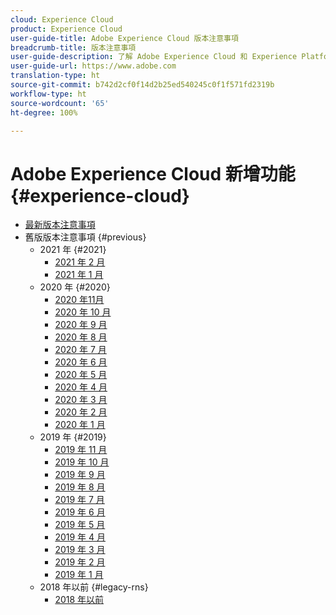 ```yaml
---
cloud: Experience Cloud
product: Experience Cloud
user-guide-title: Adobe Experience Cloud 版本注意事項
breadcrumb-title: 版本注意事項
user-guide-description: 了解 Adobe Experience Cloud 和 Experience Platform 的新功能、修正和重要注意事項。
user-guide-url: https://www.adobe.com
translation-type: ht
source-git-commit: b742d2cf0f14d2b25ed540245c0f1f571fd2319b
workflow-type: ht
source-wordcount: '65'
ht-degree: 100%

---
```



# Adobe Experience Cloud 新增功能{#experience-cloud}

+ [最新版本注意事項](current.md)
+ 舊版版本注意事項 {#previous}
   + 2021 年 {#2021}
      + [2021 年 2 月](c-legacy-releases/2021/02182021.md)
      + [2021 年 1 月](c-legacy-releases/2021/01142021.md)
   + 2020 年 {#2020}
      + [2020 年11月](c-legacy-releases/2020/10292020.md)
      + [2020 年 10 月](c-legacy-releases/2020/10082020.md)
      + [2020 年 9 月](c-legacy-releases/2020/09102020.md)
      + [2020 年 8 月](c-legacy-releases/2020/08132020.md)
      + [2020 年 7 月](c-legacy-releases/2020/07162020.md)
      + [2020 年 6 月](c-legacy-releases/2020/06182020.md)
      + [2020 年 5 月](c-legacy-releases/2020/05212020.md)
      + [2020 年 4 月](c-legacy-releases/2020/04162020.md)
      + [2020 年 3 月](c-legacy-releases/2020/03122020.md)
      + [2020 年 2 月](c-legacy-releases/2020/02202020.md)
      + [2020 年 1 月](c-legacy-releases/2020/01162020.md)
   + 2019 年 {#2019}
      + [2019 年 11 月](c-legacy-releases/2019/10312019.md)
      + [2019 年 10 月](c-legacy-releases/2019/10102019.md)
      + [2019 年 9 月](c-legacy-releases/2019/09122019.md)
      + [2019 年 8 月](c-legacy-releases/2019/08082019.md)
      + [2019 年 7 月](c-legacy-releases/2019/07182019.md)
      + [2019 年 6 月](c-legacy-releases/2019/06132019.md)
      + [2019 年 5 月](c-legacy-releases/2019/05092019.md)
      + [2019 年 4 月](c-legacy-releases/2019/04112019.md)
      + [2019 年 3 月](c-legacy-releases/2019/03072019.md)
      + [ 2019 年 2 月](c-legacy-releases/2019/02072019.md)
      + [2019 年 1 月](c-legacy-releases/2019/01172019.md)
   + 2018 年以前 {#legacy-rns}
      + [2018 年以前](c-legacy-releases/2018-earlier.md)
